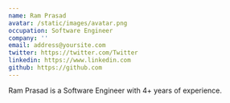 ```yaml
---
name: Ram Prasad
avatar: /static/images/avatar.png
occupation: Software Engineer
company: ''
email: address@yoursite.com
twitter: https://twitter.com/Twitter
linkedin: https://www.linkedin.com
github: https://github.com
---
```


Ram Prasad is a Software Engineer with 4+ years of experience.
